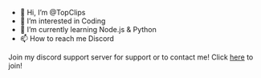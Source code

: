 - 👋 Hi, I’m @TopClips
- 👀 I’m interested in Coding
- 🌱 I’m currently learning Node.js & Python
- 📫 How to reach me Discord

Join my discord support server for support or to contact me! Click [here](https://discord.gg/Nb4QGk8EgW) to join!
<!---
TopClips/TopClips is a ✨ special ✨ repository because its `README.md` (this file) appears on your GitHub profile.
You can click the Preview link to take a look at your changes.
--->
